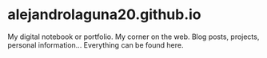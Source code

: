 # alejandrolaguna20.github.io

My digital notebook or portfolio. My corner on the web. Blog posts, projects, personal information... Everything can be found here.
